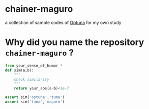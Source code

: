 # chainer-maguro
a collection of sample codes of [Optuna](https://github.com/pfnet/optuna) for my own study

# Why did you name the repository `chainer-maguro` ?

```python
from your_sense_of_humor *
def sim(a,b):
    """
    check similarity
    """
    return your_abs(a-b)<1e-7

assert sim('optuna','tuna')
assert sim('tuna','maguro')
```
